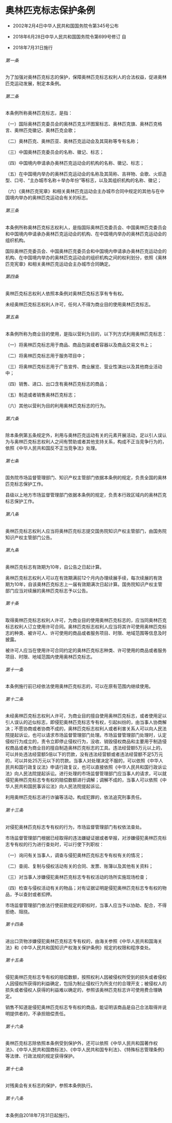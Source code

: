 # 奥林匹克标志保护条例

- 2002年2月4日中华人民共和国国务院令第345号公布

- 2018年6月28日中华人民共和国国务院令第699号修订 自

- 2018年7月31日施行

<!-- INFO END -->

###### 第一条

为了加强对奥林匹克标志的保护，保障奥林匹克标志权利人的合法权益，促进奥林匹克运动发展，制定本条例。

###### 第二条

本条例所称奥林匹克标志，是指：

（一）国际奥林匹克委员会的奥林匹克五环图案标志、奥林匹克旗、奥林匹克格言、奥林匹克徽记、奥林匹克会歌；

（二）奥林匹克、奥林匹亚、奥林匹克运动会及其简称等专有名称；

（三）中国奥林匹克委员会的名称、徽记、标志；

（四）中国境内申请承办奥林匹克运动会的机构的名称、徽记、标志；

（五）在中国境内举办的奥林匹克运动会的名称及其简称、吉祥物、会歌、火炬造型、口号、“主办城市名称＋举办年份”等标志，以及其组织机构的名称、徽记；

（六）《奥林匹克宪章》和相关奥林匹克运动会主办城市合同中规定的其他与在中国境内举办的奥林匹克运动会有关的标志。

###### 第三条

本条例所称奥林匹克标志权利人，是指国际奥林匹克委员会、中国奥林匹克委员会和中国境内申请承办奥林匹克运动会的机构、在中国境内举办的奥林匹克运动会的组织机构。

国际奥林匹克委员会、中国奥林匹克委员会和中国境内申请承办奥林匹克运动会的机构、在中国境内举办的奥林匹克运动会的组织机构之间的权利划分，依照《奥林匹克宪章》和相关奥林匹克运动会主办城市合同确定。

###### 第四条

奥林匹克标志权利人依照本条例对奥林匹克标志享有专有权。

未经奥林匹克标志权利人许可，任何人不得为商业目的使用奥林匹克标志。

###### 第五条

本条例所称为商业目的使用，是指以营利为目的，以下列方式利用奥林匹克标志：

（一）将奥林匹克标志用于商品、商品包装或者容器以及商品交易文书上；

（二）将奥林匹克标志用于服务项目中；

（三）将奥林匹克标志用于广告宣传、商业展览、营业性演出以及其他商业活动中；

（四）销售、进口、出口含有奥林匹克标志的商品；

（五）制造或者销售奥林匹克标志；

（六）其他以营利为目的利用奥林匹克标志的行为。

###### 第六条

除本条例第五条规定外，利用与奥林匹克运动有关的元素开展活动，足以引人误认为与奥林匹克标志权利人之间有赞助或者其他支持关系，构成不正当竞争行为的，依照《中华人民共和国反不正当竞争法》处理。

###### 第七条

国务院市场监督管理部门、知识产权主管部门依据本条例的规定，负责全国的奥林匹克标志保护工作。

县级以上地方市场监督管理部门依据本条例的规定，负责本行政区域内的奥林匹克标志保护工作。

###### 第八条

奥林匹克标志权利人应当将奥林匹克标志提交国务院知识产权主管部门，由国务院知识产权主管部门公告。

###### 第九条

奥林匹克标志有效期为10年，自公告之日起计算。

奥林匹克标志权利人可以在有效期满前12个月内办理续展手续，每次续展的有效期为10年，自该奥林匹克标志上一届有效期满次日起计算。国务院知识产权主管部门应当对续展的奥林匹克标志予以公告。

###### 第十条

取得奥林匹克标志权利人许可，为商业目的使用奥林匹克标志的，应当同奥林匹克标志权利人订立使用许可合同。奥林匹克标志权利人应当将其许可使用奥林匹克标志的种类、被许可人、许可使用的商品或者服务项目、时限、地域范围等信息及时披露。

被许可人应当在使用许可合同约定的奥林匹克标志种类、许可使用的商品或者服务项目、时限、地域范围内使用奥林匹克标志。

###### 第十一条

本条例施行前已经依法使用奥林匹克标志的，可以在原有范围内继续使用。

###### 第十二条

未经奥林匹克标志权利人许可，为商业目的擅自使用奥林匹克标志，或者使用足以引人误认的近似标志，即侵犯奥林匹克标志专有权，引起纠纷的，由当事人协商解决；不愿协商或者协商不成的，奥林匹克标志权利人或者利害关系人可以向人民法院提起诉讼，也可以请求市场监督管理部门处理。市场监督管理部门处理时，认定侵权行为成立的，责令立即停止侵权行为，没收、销毁侵权商品和主要用于制造侵权商品或者为商业目的擅自制造奥林匹克标志的工具。违法经营额5万元以上的，可以并处违法经营额5倍以下的罚款，没有违法经营额或者违法经营额不足5万元的，可以并处25万元以下的罚款。当事人对处理决定不服的，可以依照《中华人民共和国行政复议法》申请行政复议，也可以直接依照《中华人民共和国行政诉讼法》向人民法院提起诉讼。进行处理的市场监督管理部门应当事人的请求，可以就侵犯奥林匹克标志专有权的赔偿数额进行调解；调解不成的，当事人可以依照《中华人民共和国民事诉讼法》向人民法院提起诉讼。

利用奥林匹克标志进行诈骗等活动，构成犯罪的，依法追究刑事责任。

###### 第十三条

对侵犯奥林匹克标志专有权的行为，市场监督管理部门有权依法查处。

市场监督管理部门根据已经取得的违法嫌疑证据或者举报，对涉嫌侵犯奥林匹克标志专有权的行为进行查处时，可以行使下列职权：

（一）询问有关当事人，调查与侵犯奥林匹克标志专有权有关的情况；

（二）查阅、复制与侵权活动有关的合同、发票、账簿以及其他有关资料；

（三）对当事人涉嫌侵犯奥林匹克标志专有权活动的场所实施现场检查；

（四）检查与侵权活动有关的物品；对有证据证明是侵犯奥林匹克标志专有权的物品，予以查封或者扣押。

市场监督管理部门依法行使前款规定的职权时，当事人应当予以协助、配合，不得拒绝、阻挠。

###### 第十四条

进出口货物涉嫌侵犯奥林匹克标志专有权的，由海关参照《中华人民共和国海关法》和《中华人民共和国知识产权海关保护条例》规定的权限和程序查处。

###### 第十五条

侵犯奥林匹克标志专有权的赔偿数额，按照权利人因被侵权所受到的损失或者侵权人因侵权所获得的利益确定，包括为制止侵权行为所支付的合理开支；被侵权人的损失或者侵权人获得的利益难以确定的，参照该奥林匹克标志许可使用费合理确定。

销售不知道是侵犯奥林匹克标志专有权的商品，能证明该商品是自己合法取得并说明提供者的，不承担赔偿责任。

###### 第十六条

奥林匹克标志除依照本条例受到保护外，还可以依照《中华人民共和国著作权法》、《中华人民共和国商标法》、《中华人民共和国专利法》、《特殊标志管理条例》等法律、行政法规的规定获得保护。

###### 第十七条

对残奥会有关标志的保护，参照本条例执行。

###### 第十八条

本条例自2018年7月31日起施行。
